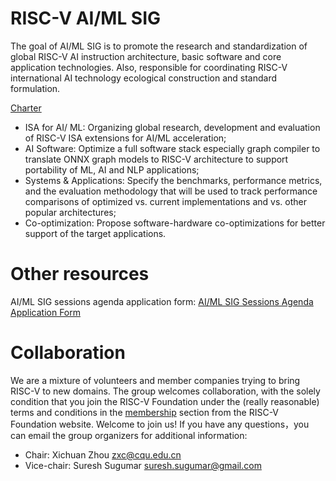 # RISC-V AI/ML SIG
The goal of AI/ML SIG is to promote the research and standardization of global RISC-V AI instruction architecture, basic software and core application technologies. Also, responsible for coordinating RISC-V international AI technology ecological construction and standard formulation.

[Charter](https://github.com/riscv-admin/ai-ml/blob/main/CHARTER.md)
- ISA for AI/ ML: Organizing global research, development and evaluation of RISC-V ISA extensions for AI/ML acceleration;
- AI Software: Optimize a full software stack especially graph compiler to translate ONNX graph models to RISC-V architecture to support portability of ML, AI and NLP applications;
- Systems & Applications: Specify the benchmarks, performance metrics, and the evaluation methodology that will be used to track performance comparisons of optimized vs. current implementations and vs. other popular architectures;
- Co-optimization: Propose software-hardware co-optimizations for better support of the target applications.

# Other resources
AI/ML SIG sessions agenda application form: [AI/ML SIG Sessions Agenda Application Form](https://github.com/zhouxichuan/ai-ml/blob/main/AI-ML%20SIG%20Sessions%20Agenda%20Application%20Form.md)

# Collaboration
We are a mixture of volunteers and member companies trying to bring RISC-V to new domains. The group welcomes collaboration, with the solely condition that you join the RISC-V Foundation under the (really reasonable) terms and conditions in the [membership](https://riscv.org/membership/) section from the RISC-V Foundation website. Welcome to join us!
If you have any questions，you can email the group organizers for additional information:
- Chair: Xichuan Zhou <zxc@cqu.edu.cn>
- Vice-chair: Suresh Sugumar <suresh.sugumar@gmail.com>
